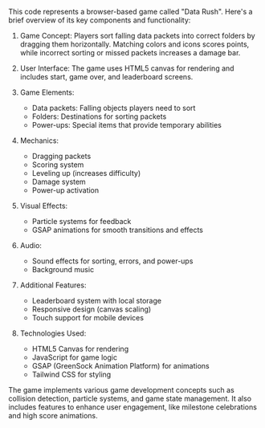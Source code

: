 This code represents a browser-based game called "Data Rush". Here's a brief overview of its key components and functionality:

1. Game Concept: Players sort falling data packets into correct folders by dragging them horizontally. Matching colors and icons scores points, while incorrect sorting or missed packets increases a damage bar.

2. User Interface: The game uses HTML5 canvas for rendering and includes start, game over, and leaderboard screens.

3. Game Elements:
   - Data packets: Falling objects players need to sort
   - Folders: Destinations for sorting packets
   - Power-ups: Special items that provide temporary abilities

4. Mechanics:
   - Dragging packets
   - Scoring system
   - Leveling up (increases difficulty)
   - Damage system
   - Power-up activation

5. Visual Effects:
   - Particle systems for feedback
   - GSAP animations for smooth transitions and effects

6. Audio:
   - Sound effects for sorting, errors, and power-ups
   - Background music

7. Additional Features:
   - Leaderboard system with local storage
   - Responsive design (canvas scaling)
   - Touch support for mobile devices

8. Technologies Used:
   - HTML5 Canvas for rendering
   - JavaScript for game logic
   - GSAP (GreenSock Animation Platform) for animations
   - Tailwind CSS for styling

The game implements various game development concepts such as collision detection, particle systems, and game state management. It also includes features to enhance user engagement, like milestone celebrations and high score animations.

